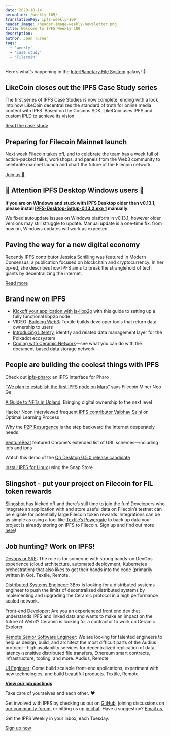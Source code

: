 ```yaml
---
date: 2020-10-14
permalink: /weekly-109/
translationKey: ipfs-weekly-109
header_image: /header-image-weekly-newsletter.png
title: Welcome to IPFS Weekly 109
description:
author: Jenn Turner
tags:
  - 'weekly'
  - 'case study'
  - 'Filecoin'
---
```


Here’s what’s happening in the [InterPlanetary File System](https://ipfs.io/) galaxy! 🚀

## LikeCoin closes out the IPFS Case Study series

The first series of IPFS Case Studies is now complete, ending with a look into how LikeCoin decentralizes the standard of truth for online media content with IPFS. Based on the Cosmos SDK, LikeCoin uses IPFS and custom IPLD to achieve its vision.

[Read the case study](https://docs.ipfs.io/concepts/case-study-likecoin/)

## Preparing for Filecoin Mainnet launch

Next week Filecoin takes off, and to celebrate the team has a week full of action-packed talks, workshops, and panels from the Web3 community to celebrate mainnet launch and chart the future of the Filecoin network.

[Join us 🚀](https://liftoff.filecoin.io/)

## 🚨 Attention IPFS Desktop Windows users 🚨

**If you are on Windows and stuck with IPFS Desktop older than v0.13.1, please install [IPFS-Desktop-Setup-0.13.2.exe 1](https://github.com/ipfs-shipyard/ipfs-desktop/releases/download/v0.13.2/IPFS-Desktop-Setup-0.13.2.exe) manually.**

We fixed autoupdate issues on Windows platform in v0.13.1, however older versions may still struggle to update. Manual update is a one-time fix: from now on, Windows updates will work as expected.

## Paving the way for a new digital economy

Recently IPFS contributor Jessica Schilling was featured in Modern Consensus, a publication focused on blockchain and cryptocurrency. In her op-ed, she describes how IPFS aims to break the stranglehold of tech giants by decentralizing the internet.

[Read more](https://modernconsensus.com/commentary/opinion/ipfs-is-paving-the-way-for-a-new-digital-economy/)

## Brand new on IPFS

- [Kickoff your application with js-libp2p](https://medium.com/moxystudio/kickoff-your-application-with-js-libp2p-68221baaf38c_) with this guide to setting up a fully functional libp2p node
- VIDEO: [Building Web3:](https://www.youtube.com/watch?v=d1kpID1LSRE&feature=emb_logo) Textile builds developer tools that return data ownership to users
- [Introducing Litentry](https://medium.com/@litentry/introducing-litentry-d47b23d54281), identity and related data management layer for the Polkadot ecosystem
- [Coding with Ceramic Network](https://medium.com/ceramic/10-ideas-for-sculpting-with-ceramic-network-35328d9ad686)—see what you can do with the document-based data storage network

## People are building the coolest things with IPFS

Check out [ipfs-pharo](https://github.com/khinsen/ipfs-pharo): an IPFS interface for Pharo

[“We plan to establish the first IPFS node on Mars”](https://hackernoon.com/we-plan-to-establish-the-first-ipfs-node-on-mars-says-filecoin-miner-neo-ge-ke2c3whe) says Filecoin Miner Neo Ge

[A Guide to NFTs in Upland](https://medium.com/upland/a-guide-to-nfts-in-upland-a62515f75aa4). Bringing digital ownership to the next level

Hacker Noon interviewed frequent [IPFS contributor Vaibhav Saini](https://hackernoon.com/ideas-manage-build-write-vaibhav-saini-on-optimal-learning-process-bq6t3ttk) on Optimal Learning Process

Why the [P2P Resurgence](https://hackernoon.com/why-the-p2p-resurgence-is-the-step-backwards-the-internet-desperately-needs-fz2u3e7j) is the step backward the Internet desperately needs

[VentureBeat](https://venturebeat.com/2020/10/06/google-chrome-86/) featured Chrome’s extended list of URL schemes—including ipfs and ipns

Watch this demo of the [Qri Desktop 0.5.0 release candidate](https://twitter.com/qri_io/status/1314635575123734529?s=20)

[Install IPFS for Linux](https://snapcraft.io/ipfs) using the Snap Store

## Slingshot - put your project on Filecoin for FIL token rewards

[Slingshot](https://slingshot.filecoin.io/) has kicked off and there’s still time to join the fun! Developers who integrate an application with and store useful data on Filecoin’s testnet can be eligible for potentially large Filecoin token rewards. Integrations can be as simple as using a tool like [Textile’s Powergate](https://docs.textile.io/powergate/) to back up data your project is already storing on IPFS to Filecoin. Sign up and find out more [here](https://slingshot.filecoin.io/)!

## Job hunting? Work on IPFS!

[Devops or SRE](https://authenticjobs.com/job/3006/textile-devops-or-sre/): The role is for someone with strong hands-on DevOps experience (cloud architecture, automated deployment, Kubernetes orchestration) that also likes to get their hands into the code (primarily written in Go). Textile, Remote.

[Distributed Systems Engineer](https://jobs.lever.co/3box): 3Box is looking for a distributed systems engineer to push the limits of decentralized distributed systems by implementing and upgrading the Ceramic protocol in a high performance scaled network.

[Front-end Developer](https://twitter.com/ceramicnetwork/status/1305886402886995968): Are you an experienced front end dev that understands IPFS and linked data and wants to make an impact on the future of Web3? Ceramic is looking for a contractor to work on Ceramic Explorer.

[Remote Senior Software Engineer](https://jobs.lever.co/audius): We are looking for talented engineers to help us design, build, and architect the most difficult parts of the Audius protocol—high availability services for decentralized replication of data, latency-sensitive distributed file transfers, Ethereum smart contracts, infrastructure, tooling, and more. Audius, Remote

[UI Engineer](https://textile.breezy.hr/p/2efb847aca79-ui-engineer): Come build scalable front-end applications, experiment with new technologies, and build beautiful products. Textile, Remote

**[View our job postings](https://jobs.lever.co/protocol)**

Take care of yourselves and each other. ❤️

Get involved with IPFS by checking us out on [GitHub](https://github.com/ipfs), joining discussions on [our community forum](https://discuss.ipfs.io/), or hitting us up [in chat](https://riot.im/app/#/room/#ipfs:matrix.org). Have a suggestion? [Email us.](mailto:newsletter@ipfs.io)

Get the IPFS Weekly in your inbox, each Tuesday.

<p><a href="https://ipfs.us4.list-manage.com/subscribe?u=25473244c7d18b897f5a1ff6b&amp;id=cad54b2230" class="button button-primary">Sign up now</a></p>
